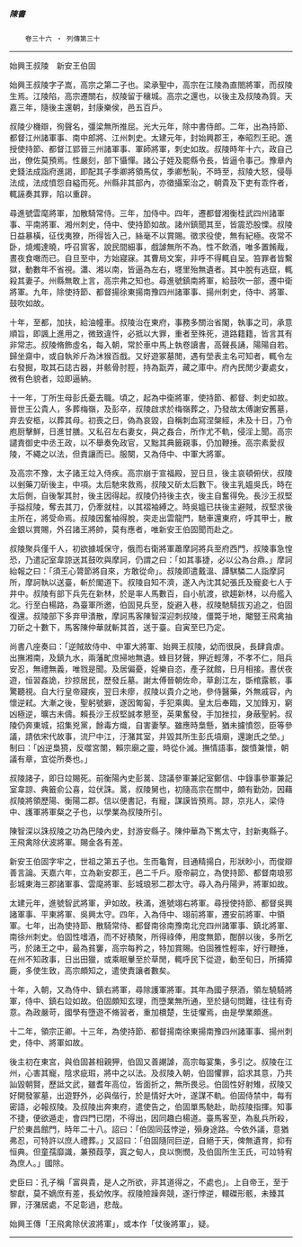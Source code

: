 

##### 陳書
　　`卷三十六 ‧ 列傳第三十`

* * *

始興王叔陵　新安王伯固

始興王叔陵字子嵩，高宗之第二子也。梁承聖中，高宗在江陵為直閤將軍，而叔陵生焉。江陵陷，高宗遷關右，叔陵留于穰城。高宗之還也，以後主及叔陵為質。天嘉三年，隨後主還朝，封康樂侯，邑五百戶。

叔陵少機辯，徇聲名，彊梁無所推屈。光大元年，除中書侍郎。二年，出為持節、都督江州諸軍事、南中郎將、江州刺史。太建元年，封始興郡王，奉昭烈王祀。進授使持節、都督江郢晉三州諸軍事、軍師將軍，刺史如故。叔陵時年十六，政自己出，僚佐莫預焉。性嚴刻，部下懾憚。諸公子姪及罷縣令長，皆逼令事己。豫章內史錢法成詣府進謁，即配其子季卿將領馬仗，季卿慙恥，不時至，叔陵大怒，侵辱法成，法成憤怨自縊而死。州縣非其部內，亦徵攝案治之，朝貴及下吏有乖忤者，輒誣奏其罪，陷以重辟。

尋進號雲麾將軍，加散騎常侍。三年，加侍中。四年，遷都督湘衡桂武四州諸軍事、平南將軍、湘州刺史，侍中、使持節如故。諸州鎮聞其至，皆震恐股慄。叔陵日益暴橫，征伐夷獠，所得皆入己，絲毫不以賞賜。徵求役使，無有紀極。夜常不卧，燒燭達曉，呼召賔客，說民間細事，戲謔無所不為。性不飲酒，唯多置餚胾，晝夜食噉而已。自旦至中，方始寢寐。其曹局文案，非呼不得輒自呈。笞罪者皆繫獄，動數年不省視。瀟、湘以南，皆逼為左右，壥里殆無遺者。其中脫有逃竄，輒殺其妻子。州縣無敢上言，高宗弗之知也。尋進號鎮南將軍，給鼓吹一部，遷中衛將軍。九年，除使持節、都督揚徐東揚南豫四州諸軍事、揚州刺史，侍中、將軍、鼓吹如故。

十年，至都，加扶，給油幢車。叔陵治在東府，事務多關治省閣，執事之司，承意順旨，即諷上進用之，微致違忤，必抵以大罪，重者至殊死，道路籍籍，皆言其有非常志。叔陵脩飾虛名，每入朝，常於車中馬上執卷讀書，高聲長誦，陽陽自若。歸坐齋中，或自執斧斤為沐猴百戲。又好遊冢墓閒，遇有塋表主名可知者，輒令左右發掘，取其石誌古器，并骸骨肘脛，持為翫弄，藏之庫中。府內民閒少妻處女，微有色貌者，竝即逼納。

十一年，丁所生母彭氏憂去職。頃之，起為中衛將軍，使持節、都督、刺史如故。晉世王公貴人，多葬梅嶺，及彭卒，叔陵啟求於梅嶺葬之，乃發故太傅謝安舊墓，弃去安柩，以葬其母。初喪之日，偽為哀毀，自稱刺血寫涅槃經，未及十日，乃令庖厨擊鮮，日進甘膳。又私召左右妻女，與之姦合，所作尤不軌，侵淫上聞。高宗譴責御史中丞王政，以不舉奏免政官，又黜其典籤親事，仍加鞭捶。高宗素愛叔陵，不繩之以法，但責讓而已。服闋，又為侍中、中軍大將軍。

及高宗不豫，太子諸王竝入侍疾。高宗崩于宣福殿，翌日旦，後主哀頓俯伏，叔陵以剉藥刀斫後主，中項。太后馳來救焉，叔陵又斫太后數下。後主乳媼吳氏，時在太后側，自後掣其肘，後主因得起。叔陵仍持後主衣，後主自奮得免。長沙王叔堅手搤叔陵，奪去其刀，仍牽就柱，以其褶袖縛之。時吳媼已扶後主避賊，叔堅求後主所在，將受命焉。叔陵因奮袖得脫，突走出雲龍門，馳車還東府，呼其甲士，散金銀以賞賜，外召諸王將帥，莫有應者，唯新安王伯固聞而赴之。

叔陵聚兵僅千人，初欲據城保守，俄而右衛將軍蕭摩訶將兵至府西門，叔陵事急惶恐，乃遣記室韋諒送其鼓吹與摩訶，仍謂之曰：「如其事捷，必以公為台鼎。」摩訶紿報之曰：「須王心膂節將自來，方敢從命」。叔陵即遣戴溫、譚騏驎二人詣摩訶所，摩訶執以送臺，斬於閣道下。叔陵自知不濟，遂入內沈其妃張氏及寵妾七人于井中。叔陵有部下兵先在新林，於是率人馬數百，自小航渡，欲趨新林，以舟艦入北。行至白楊路，為臺軍所邀，伯固見兵至，旋避入巷，叔陵馳騎拔刃追之，伯固復還。叔陵部下多弃甲潰散，摩訶馬客陳智深迎刺叔陵，僵斃于地，閹豎王飛禽抽刀斫之十數下，馬客陳仲華就斬其首，送于臺。自寅至巳乃定。

尚書八座奏曰：「逆賊故侍中、中軍大將軍、始興王叔陵，幼而很戾，長肆貪虐。出撫湘南，及鎮九水，兩藩甿庶掃地無遺。蜂目犲聲，狎近輕薄，不孝不仁，阻兵安忍，無禮無義，唯戮是聞。及居偏憂，婬樂自恣，產子就館，日月相接。晝伏夜遊，恒習姦詭，抄掠居民，歷發丘墓。謝太傅晉朝佐命，草創江左，斲棺露骸，事驚聽視。自大行皇帝寢疾，翌日未瘳，叔陵以貴介之地，參侍醫藥，外無戚容，內懷逆弒。大漸之後，聖躬號擗，遂因匍匐，手犯乘輿。皇太后奉臨，又加鋒刃，窮凶極逆，曠古未儔。賴長沙王叔堅誠孝懇至，英果奮發，手加挫拉，身蔽聖躬。叔陵仍奔東城，招集兇黨，餘毒方熾，自害妻孥。雖應時梟懸，猶未攄憤怨，臣等參議，請依宋代故事，流尸中江，汙潴其室，并毀其所生彭氏墳廟，還謝氏之塋。」制曰：「凶逆梟獍，反噬宮闈，賴宗廟之靈，時從仆滅。撫情語事，酸憤兼懷，朝議有章，宜從所奏也。」

叔陵諸子，即日竝賜死。前衡陽內史彭暠、諮議參軍兼記室鄭信、中錄事參軍兼記室韋諒、典籤俞公喜，竝伏誅。暠，叔陵舅也，初隨高宗在關中，頗有勤効，因藉叔陵將領歷陽、衡陽二郡。信以便書記，有寵，謀謨皆預焉。諒，京兆人，梁侍中、護軍將軍粲之子也，以學業為叔陵所引。

陳智深以誅叔陵之功為巴陵內史，封游安縣子。陳仲華為下嶲太守，封新夷縣子。王飛禽除伏波將軍。賜金各有差。

新安王伯固字牢之，世祖之第五子也。生而龜胷，目通精揚白，形狀眇小，而俊辯善言論。天嘉六年，立為新安郡王，邑二千戶。廢帝嗣立，為使持節、都督南琅邪彭城東海三郡諸軍事、雲麾將軍、彭城琅邪二郡太守。尋入為丹陽尹，將軍如故。

太建元年，進號智武將軍，尹如故。秩滿，進號翊右將軍。尋授使持節、都督吳興諸軍事、平東將軍、吳興太守。四年，入為侍中、翊前將軍，遷安前將軍、中領軍。七年，出為使持節、散騎常侍、都督南徐南豫南北兖四州諸軍事、鎮北將軍、南徐州刺史。伯固性嗜酒，而不好積聚，所得祿俸，用度無節，酣醉以後，多所乞丐，於諸王之中，最為貧窶，高宗每矜之，特加賞賜。伯固雅性輕率，好行鞭捶，在州不知政事，日出田獵，或乘眠轝至於草閒，輒呼民下從遊，動至旬日，所捕獐鹿，多使生致，高宗頗知之，遣使責讓者數矣。

十年，入朝，又為侍中、鎮右將軍，尋除護軍將軍。其年為國子祭酒，領左驍騎將軍，侍中、鎮右竝如故。伯固頗知玄理，而墮業無所通，至於擿句問難，往往有奇意。為政嚴苛，國學有墮遊不脩習者，重加檟楚，生徒懼焉，由是學業頗進。

十二年，領宗正卿。十三年，為使持節、都督揚南徐東揚南豫四州諸軍事、揚州刺史，侍中、將軍如故。

後主初在東宮，與伯固甚相親狎，伯固又善謿謔，高宗每宴集，多引之。叔陵在江州，心害其寵，陰求疵瑕，將中之以法。及叔陵入朝，伯固懼罪，諂求其意，乃共訕毀朝賢，歷詆文武，雖耆年高位，皆面折之，無所畏忌。伯固性好射雉，叔陵又好開發冢墓，出遊野外，必與偕行，於是情好大叶，遂謀不軌。伯固侍禁中，每有密語，必報叔陵。及叔陵出奔東府，遣使告之，伯固單馬馳赴，助叔陵指揮。知事不捷，便欲遁走，會四門已閉，不得出，因同趣白楊道。臺馬客至，為亂兵所殺，尸於東昌館門，時年二十八。詔曰：「伯固同茲悖逆，殞身途路。今依外議，意猶弗忍，可特許以庶人禮葬。」又詔曰：「伯固隨同巨逆，自絕于天，俾無遺育，抑有恒典。但童孺靡識，兼預葭莩，寘之甸人，良以惻憫，及伯固所生王氏，可竝特宥為庶人。」國除。

史臣曰：孔子稱「富與貴，是人之所欲，非其道得之，不處也」。上自帝王，至于黎獻，莫不嫡庶有差，長幼攸序。叔陵險躁奔競，遂行悖逆，轘磔形骸，未臻其罪，汙潴居處，不足彰過，悲哉。

始興王傳「王飛禽除伏波將軍」，或本作「仗後將軍」，疑。

* * *

